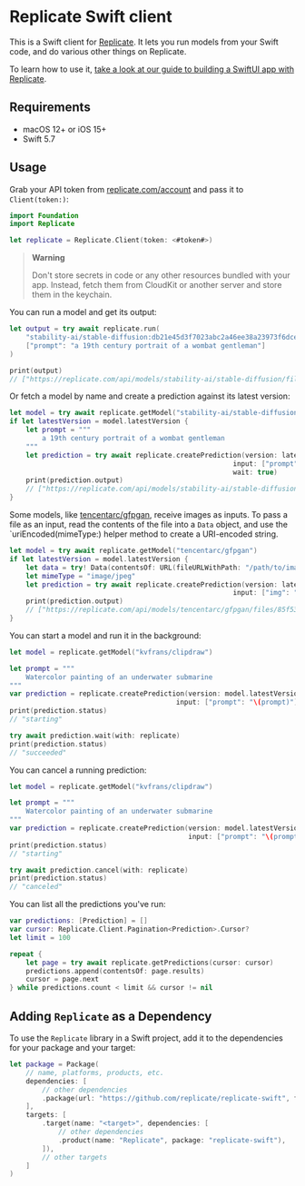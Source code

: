 # Replicate Swift client

This is a Swift client for [Replicate].
It lets you run models from your Swift code,
and do various other things on Replicate.

To learn how to use it, [take a look at our guide to building a SwiftUI app with Replicate](https://replicate.com/docs/get-started/swiftui).

## Requirements

- macOS 12+ or iOS 15+
- Swift 5.7

## Usage

Grab your API token from [replicate.com/account](https://replicate.com/account)
and pass it to `Client(token:)`:

```swift
import Foundation
import Replicate

let replicate = Replicate.Client(token: <#token#>)
```

> **Warning**
>
> Don't store secrets in code or any other resources bundled with your app.
> Instead, fetch them from CloudKit or another server and store them in the keychain.

You can run a model and get its output:

```swift
let output = try await replicate.run(
    "stability-ai/stable-diffusion:db21e45d3f7023abc2a46ee38a23973f6dce16bb082a930b0c49861f96d1e5bf",
    ["prompt": "a 19th century portrait of a wombat gentleman"]
)

print(output)
// ["https://replicate.com/api/models/stability-ai/stable-diffusion/files/50fcac81-865d-499e-81ac-49de0cb79264/out-0.png"]
```

Or fetch a model by name and create a prediction against its latest version:

```swift
let model = try await replicate.getModel("stability-ai/stable-diffusion")
if let latestVersion = model.latestVersion {
    let prompt = """
        a 19th century portrait of a wombat gentleman
    """
    let prediction = try await replicate.createPrediction(version: latestVersion.id,
                                                       input: ["prompt": "\(prompt)"],
                                                       wait: true)
    print(prediction.output)
    // ["https://replicate.com/api/models/stability-ai/stable-diffusion/files/50fcac81-865d-499e-81ac-49de0cb79264/out-0.png"]
}
```

Some models,
like [tencentarc/gfpgan](https://replicate.com/tencentarc/gfpgan),
receive images as inputs.
To pass a file as an input,
read the contents of the file into a `Data` object,
and use the `uriEncoded(mimeType:) helper method to create a URI-encoded string.

```swift
let model = try await replicate.getModel("tencentarc/gfpgan")
if let latestVersion = model.latestVersion {
    let data = try! Data(contentsOf: URL(fileURLWithPath: "/path/to/image.jpg"))
    let mimeType = "image/jpeg"
    let prediction = try await replicate.createPrediction(version: latestVersion.id,
                                                       input: ["img": "\(data.uriEncoded(mimeType: mimeType))"])
    print(prediction.output)
    // ["https://replicate.com/api/models/tencentarc/gfpgan/files/85f53415-0dc7-4703-891f-1e6f912119ad/output.png"]
}
```

You can start a model and run it in the background:

```swift
let model = replicate.getModel("kvfrans/clipdraw")

let prompt = """
    Watercolor painting of an underwater submarine
"""
var prediction = replicate.createPrediction(version: model.latestVersion!.id,
                                         input: ["prompt": "\(prompt)"])
print(prediction.status)
// "starting"

try await prediction.wait(with: replicate)
print(prediction.status)
// "succeeded"
```

You can cancel a running prediction:

```swift
let model = replicate.getModel("kvfrans/clipdraw")

let prompt = """
    Watercolor painting of an underwater submarine
"""
var prediction = replicate.createPrediction(version: model.latestVersion!.id,
                                            input: ["prompt": "\(prompt)"])
print(prediction.status)
// "starting"

try await prediction.cancel(with: replicate)
print(prediction.status)
// "canceled"
```

You can list all the predictions you've run:

```swift
var predictions: [Prediction] = []
var cursor: Replicate.Client.Pagination<Prediction>.Cursor?
let limit = 100

repeat {
    let page = try await replicate.getPredictions(cursor: cursor)
    predictions.append(contentsOf: page.results)
    cursor = page.next
} while predictions.count < limit && cursor != nil
```

## Adding `Replicate` as a Dependency

To use the `Replicate` library in a Swift project,
add it to the dependencies for your package and your target:

```swift
let package = Package(
    // name, platforms, products, etc.
    dependencies: [
        // other dependencies
        .package(url: "https://github.com/replicate/replicate-swift", from: "0.17.0"),
    ],
    targets: [
        .target(name: "<target>", dependencies: [
            // other dependencies
            .product(name: "Replicate", package: "replicate-swift"),
        ]),
        // other targets
    ]
)
```

[Replicate]: https://replicate.com
